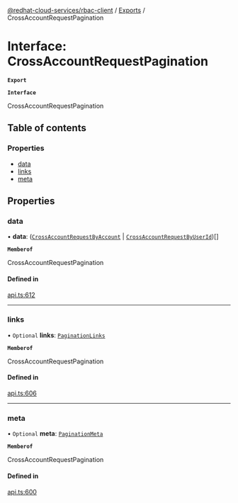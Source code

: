 [@redhat-cloud-services/rbac-client](../README.md) / [Exports](../modules.md) / CrossAccountRequestPagination

# Interface: CrossAccountRequestPagination

**`Export`**

**`Interface`**

CrossAccountRequestPagination

## Table of contents

### Properties

- [data](CrossAccountRequestPagination.md#data)
- [links](CrossAccountRequestPagination.md#links)
- [meta](CrossAccountRequestPagination.md#meta)

## Properties

### data

• **data**: ([`CrossAccountRequestByAccount`](CrossAccountRequestByAccount.md) \| [`CrossAccountRequestByUserId`](CrossAccountRequestByUserId.md))[]

**`Memberof`**

CrossAccountRequestPagination

#### Defined in

[api.ts:612](https://github.com/mkholjuraev/javascript-clients/blob/master/packages/rbac/api.ts#L612)

___

### links

• `Optional` **links**: [`PaginationLinks`](PaginationLinks.md)

**`Memberof`**

CrossAccountRequestPagination

#### Defined in

[api.ts:606](https://github.com/mkholjuraev/javascript-clients/blob/master/packages/rbac/api.ts#L606)

___

### meta

• `Optional` **meta**: [`PaginationMeta`](PaginationMeta.md)

**`Memberof`**

CrossAccountRequestPagination

#### Defined in

[api.ts:600](https://github.com/mkholjuraev/javascript-clients/blob/master/packages/rbac/api.ts#L600)

